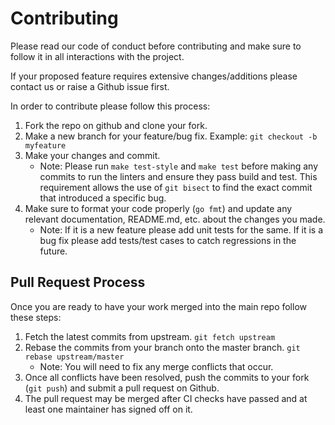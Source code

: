 # Contributing
Please read our code of conduct before contributing and make sure to follow it in all interactions with the project.

If your proposed feature requires extensive changes/additions please contact us or raise a Github issue first.

In order to contribute please follow this process:

1. Fork the repo on github and clone your fork.
2. Make a new branch for your feature/bug fix. Example: `git checkout -b myfeature`
3. Make your changes and commit.
   - Note: Please run `make test-style` and `make test` before making any commits to run the linters and ensure they pass build and test. This requirement allows the use of `git bisect` to find the exact commit that introduced a specific bug.
4. Make sure to format your code properly (`go fmt`) and update any relevant documentation, README.md, etc. about the changes you made.
   - Note: If it is a new feature please add unit tests for the same. If it is a bug fix please add tests/test cases to catch regressions in the future.

## Pull Request Process
Once you are ready to have your work merged into the main repo follow these steps:

1. Fetch the latest commits from upstream. `git fetch upstream`
2. Rebase the commits from your branch onto the master branch. `git rebase upstream/master`
   - Note: You will need to fix any merge conflicts that occur.
3. Once all conflicts have been resolved, push the commits to your fork (`git push`) and submit a pull request on Github.
4. The pull request may be merged after CI checks have passed and at least one maintainer has signed off on it.
